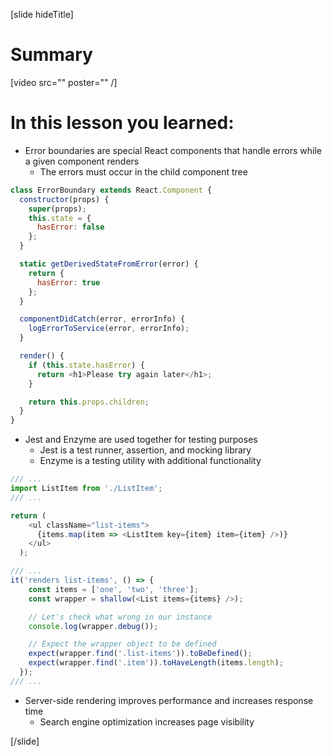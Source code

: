 [slide hideTitle]
# Summary

[video src="" poster="" /]

# In this lesson you learned:

- Error boundaries are special React components that handle errors while a given component renders
  - The errors must occur in the child component tree

```js
class ErrorBoundary extends React.Component {
  constructor(props) {
    super(props);
    this.state = { 
      hasError: false
    };
  }

  static getDerivedStateFromError(error) {
    return { 
      hasError: true
    };
  }

  componentDidCatch(error, errorInfo) {
    logErrorToService(error, errorInfo);
  }

  render() {
    if (this.state.hasError) {
      return <h1>Please try again later</h1>;
    }

    return this.props.children; 
  }
}
```


- Jest and Enzyme are used together for testing purposes
  - Jest is a test runner, assertion, and mocking library
  - Enzyme is a testing utility with additional functionality

```js
/// ...
import ListItem from './ListItem';
/// ...

return (
    <ul className="list-items">
      {items.map(item => <ListItem key={item} item={item} />)}
    </ul>
  );
```

```js
/// ...
it('renders list-items', () => {
    const items = ['one', 'two', 'three'];
    const wrapper = shallow(<List items={items} />);

    // Let's check what wrong in our instance
    console.log(wrapper.debug());

    // Expect the wrapper object to be defined
    expect(wrapper.find('.list-items')).toBeDefined();
    expect(wrapper.find('.item')).toHaveLength(items.length);
  });
/// ...

```
- Server\-side rendering improves performance and increases response time
  - Search engine optimization increases page visibility


[/slide]
